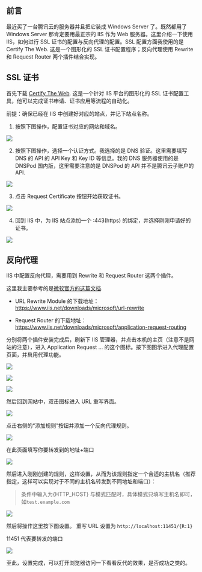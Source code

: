 
## 前言

最近买了一台腾讯云的服务器并且把它装成 Windows Server 了。既然都用了 Windows Server 那肯定要用最正宗的 IIS 作为 Web 服务器。这里介绍一下使用 IIS，如何进行 SSL 证书的配置与反向代理的配置。SSL 配置方面我使用的是 Certify The Web. 这是一个图形化的 SSL 证书配置程序；反向代理使用 Rewrite 和 Request Router 两个插件结合实现。

## SSL 证书

首先下载 [Certify The Web](https://certifytheweb.com/). 这是一个针对 IIS 平台的图形化的 SSL 证书配置工具，他可以完成证书申请、证书应用等流程的自动化。

前提：确保已经在 IIS 中创建好对应的站点，并记下站点名称。

1. 按照下图操作，配置证书对应的网站和域名。

![](./images/iis-1.png)

2. 按照下图操作，选择一个认证方式。我选择的是 DNS 验证。这里需要填写 DNS 的 API 的 API Key 和 Key ID 等信息。我的 DNS 服务器使用的是 DNSPod 国内版，这里需要注意的是 DNSPod 的 API 并不是腾讯云子账户的 API.

![](./images/iis-2.png)

3. 点击 Request Certificate 按钮开始获取证书。

![](./images/iis-3.png)

4. 回到 IIS 中，为 IIS 站点添加一个 :443(https) 的绑定，并选择刚刚申请好的证书。

![](./images/iis-4.png)

## 反向代理

IIS 中配置反向代理，需要用到 Rewrite 和 Request Router 这两个插件。

这里我主要参考的是[微软官方的这篇文档](https://learn.microsoft.com/en-us/iis/extensions/url-rewrite-module/reverse-proxy-with-url-rewrite-v2-and-application-request-routing).

* URL Rewrite Module 的下载地址：<https://www.iis.net/downloads/microsoft/url-rewrite>

* Request Router 的下载地址： https://www.iis.net/downloads/microsoft/application-request-routing

分别将两个插件安装完成后，刷新下 IIS 管理器，并点击本机的主页（注意不是网站的注意），进入 Application Request ... 的这个图标。按下图图示进入代理配置页面，并启用代理功能。

![](./images/iis-5.png)

![](./images/iis-6.png)

![](./images/iis-7.png)

然后回到网站中，双击图标进入 URL 重写界面。

![](./images/iis-8.png)

点击右侧的“添加规则”按钮并添加一个反向代理规则。

![](./images/iis-9.png)

在此页面填写你要转发到的地址+端口

![](./images/iis-12.png)

然后进入刚刚创建的规则，这样设置，从而为该规则指定一个合适的主机名（推荐指定，这样可以实现对于不同的主机名转发到不同地址和端口）：

> 条件中输入为{HTTP_HOST} 与模式匹配时，具体模式只填写主机名即可，如`test.example.com`

![](./images/iis-10.png)

然后将操作这里按下图设置。 重写 URL 设置为 `http://localhost:11451/{R:1}`

11451 代表要转发的端口

![](./images/iis-11.png)

至此，设置完成，可以打开浏览器访问一下看看反代的效果，是否成功之类的。